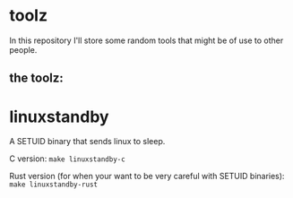 # toolz
In this repository I'll store some random tools that might be of use to other people.

## the toolz:

# linuxstandby
A SETUID binary that sends linux to sleep.

C version:
`make linuxstandby-c`

Rust version (for when your want to be very careful with SETUID binaries):
`make linuxstandby-rust`
